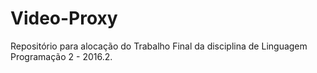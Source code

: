 # Video-Proxy
Repositório para alocação do Trabalho Final da disciplina de Linguagem Programação 2 - 2016.2.
